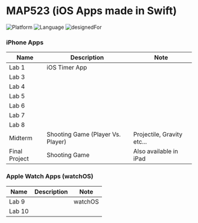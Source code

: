 # MAP523 (iOS Apps made in Swift)

![Platform](https://img.shields.io/badge/Platform-iOS-silver.svg)
![Language](https://img.shields.io/badge/language-Swift%204.2%20and%20%2B-orange.svg)
![designedFor](https://img.shields.io/badge/designedFor-iPhone%2C%20AppleWatch-green.svg)

### iPhone Apps
|Name|Description|Note|
|----|----|----|
Lab 1|iOS Timer App||
|Lab 3|||
Lab 4||
|Lab 5|||
Lab 6||
|Lab 7|||
Lab 8||
|Midterm|Shooting Game (Player Vs. Player)|Projectile, Gravity etc...|
Final Project|Shooting Game|Also available in iPad|

### Apple Watch Apps (watchOS)
|Name|Description|Note|
|----|----|----|
Lab 9||watchOS|
|Lab 10|||


